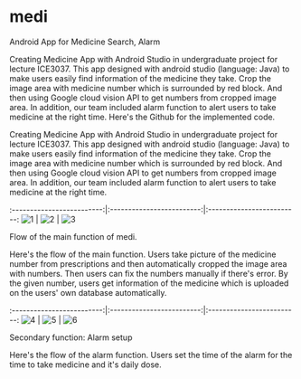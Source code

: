 # medi
Android App for Medicine Search, Alarm 

Creating Medicine App with Android Studio in undergraduate project for lecture ICE3037. This app designed with android studio (language: Java) to make users easily find information of the medicine they take. Crop the image area with medicine number which is surrounded by red block. And then using Google cloud vision API to get numbers from cropped image area. In addition, our team included alarm function to alert users to take medicine at the right time. Here's the Github for the implemented code.

Creating Medicine App with Android Studio in undergraduate project for lecture ICE3037. 
This app designed with android studio (language: Java) to make users easily find information of the medicine they take. 
Crop the image area with medicine number which is surrounded by red block. And then using Google cloud vision API to get numbers from cropped image area. 
In addition, our team included alarm function to alert users to take medicine at the right time. 

:-------------------------:|:-------------------------:|:-------------------------:
![1](https://user-images.githubusercontent.com/47997074/128657253-2522c545-47a9-4ec4-af39-50973b7e42f2.png) | ![2](https://user-images.githubusercontent.com/47997074/128657429-f5dd9f60-27a6-4124-8545-f7aa8f2ec078.png) | ![3](https://user-images.githubusercontent.com/47997074/128657436-f1d88c89-7bf3-4c5a-95d6-6876aede159c.png)
<div class="caption">
   Flow of the main function of medi. 
</div>

Here's the flow of the main function. Users take picture of the medicine number from prescriptions and then automatically cropped the image area with numbers. Then users can fix the numbers manually if there's error. By the given number, users get information of the medicine which is uploaded on the users' own database automatically. 

:-------------------------:|:-------------------------:|:-------------------------:
![4](https://user-images.githubusercontent.com/47997074/128657465-7181ba1d-e834-47f8-89ba-e58d31a10a5c.png) | ![5](https://user-images.githubusercontent.com/47997074/128657474-55c79f4f-3ef2-4fda-8916-11be22815981.png) | ![6](https://user-images.githubusercontent.com/47997074/128657482-4c64f77c-69a8-402f-a417-b0402a97ac9e.png)



<div class="caption">
    Secondary function: Alarm setup
</div>

Here's the flow of the alarm function. Users set the time of the alarm for the time to take medicine and it's daily dose.


